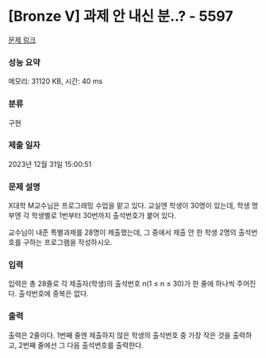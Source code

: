 # [Bronze V] 과제 안 내신 분..? - 5597 

[문제 링크](https://www.acmicpc.net/problem/5597) 

### 성능 요약

메모리: 31120 KB, 시간: 40 ms

### 분류

구현

### 제출 일자

2023년 12월 31일 15:00:51

### 문제 설명

<p>X대학 M교수님은 프로그래밍 수업을 맡고 있다. 교실엔 학생이 30명이 있는데, 학생 명부엔 각 학생별로 1번부터 30번까지 출석번호가 붙어 있다.</p>

<p>교수님이 내준 특별과제를 28명이 제출했는데, 그 중에서 제출 안 한 학생 2명의 출석번호를 구하는 프로그램을 작성하시오.</p>

### 입력 

 <p>입력은 총 28줄로 각 제출자(학생)의 출석번호 n(1 ≤ n ≤ 30)가 한 줄에 하나씩 주어진다. 출석번호에 중복은 없다.</p>

### 출력 

 <p>출력은 2줄이다. 1번째 줄엔 제출하지 않은 학생의 출석번호 중 가장 작은 것을 출력하고, 2번째 줄에선 그 다음 출석번호를 출력한다.</p>

